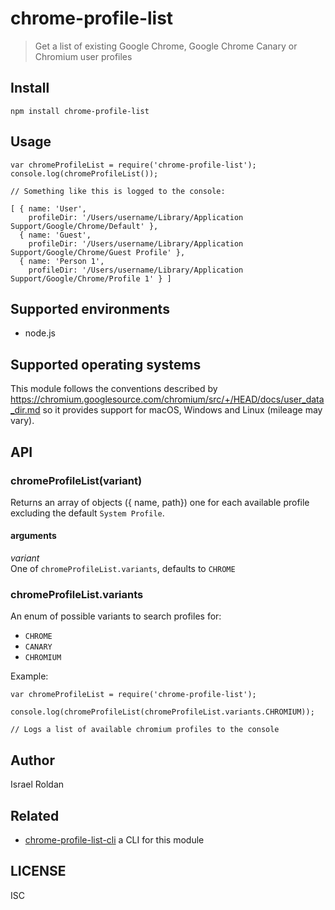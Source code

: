 # chrome-profile-list
> Get a list of existing Google Chrome, Google Chrome Canary or Chromium user profiles

## Install
```
npm install chrome-profile-list
```

## Usage
```
var chromeProfileList = require('chrome-profile-list');
console.log(chromeProfileList());

// Something like this is logged to the console:

[ { name: 'User',
    profileDir: '/Users/username/Library/Application Support/Google/Chrome/Default' },
  { name: 'Guest',
    profileDir: '/Users/username/Library/Application Support/Google/Chrome/Guest Profile' },
  { name: 'Person 1',
    profileDir: '/Users/username/Library/Application Support/Google/Chrome/Profile 1' } ]
```

## Supported environments

- node.js

## Supported operating systems

This module follows the conventions described by https://chromium.googlesource.com/chromium/src/+/HEAD/docs/user_data_dir.md
so it provides support for macOS, Windows and Linux (mileage may vary).

## API

### chromeProfileList(variant)

Returns an array of objects ({ name, path}) one for each available profile excluding the default `System Profile`.

#### arguments

*variant*   
One of `chromeProfileList.variants`, defaults to `CHROME`

### chromeProfileList.variants

An enum of possible variants to search profiles for:

- `CHROME`
- `CANARY`
- `CHROMIUM`

Example:

```
var chromeProfileList = require('chrome-profile-list');

console.log(chromeProfileList(chromeProfileList.variants.CHROMIUM));

// Logs a list of available chromium profiles to the console
```

## Author

Israel Roldan

## Related
- [chrome-profile-list-cli](https://www.npmjs.com/package/chrome-profile-list-cli) a CLI for this module

## LICENSE

ISC
